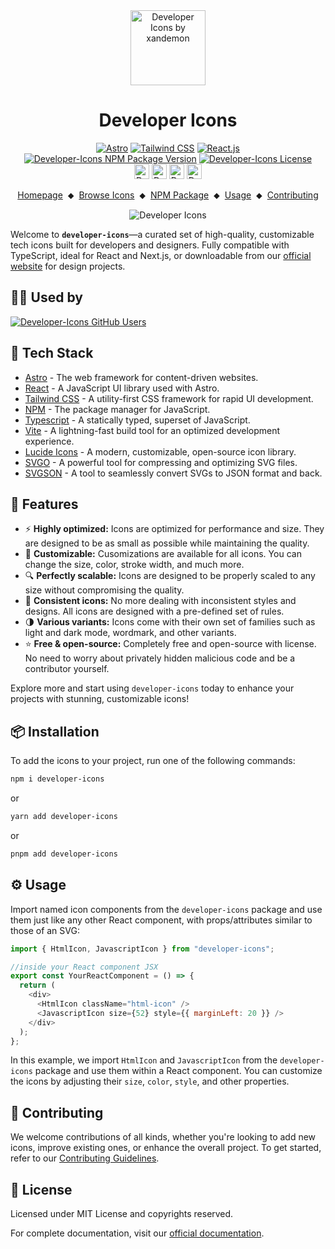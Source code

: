 <div align="center">
  <a href="https://xandemon.github.io/developer-icons" target="_blank"><img src="public/logo.png" alt="Developer Icons by xandemon" height="120" /></a>
  <h1>Developer Icons</h1>
</div>

<div align="center">
  <div>
    <a href="https://astro.build/" target="_blank"><img src="https://img.shields.io/badge/Astro-333333?logo=astro&logoColor=BC52EE" alt="Astro"></a>
    <a href="https://tailwindcss.com/" target="_blank"><img src="https://img.shields.io/badge/Tailwind_CSS-333?logo=tailwindcss&logoColor=06B6D4&style=flat" alt="Tailwind CSS"></a>
    <a href="https://react.dev/" target="_blank"><img src="https://img.shields.io/badge/React-333333?logo=react&logoColor=58c4dc" alt="React.js"></a>
    <a href="https://github.com/xandemon/developer-icons/releases" target="_blank"><img src="https://img.shields.io/npm/v/developer-icons?logo=github&logoColor=fff&label=Release&labelColor=333&color=148ACF&style=flat" alt="Developer-Icons NPM Package Version"></a>
    <a href="https://github.com/xandemon/developer-icons/blob/main/LICENSE" target="_blank"><img src="https://img.shields.io/github/license/xandemon/developer-icons?logo=github&logoColor=fff&label=License&labelColor=333&color=666666&style=flat" alt="Developer-Icons License"></a>
  </div>
  <div>
    <a href="https://www.npmjs.com/package/developer-icons" target="_blank"><img src="https://img.shields.io/npm/dy/developer-icons?logo=npm&logoColor=CB3837&label=Downloads&labelColor=333&color=148ACF&style=flat" alt="Developer-Icons NPM Package Downloads" style="height:24px"></a>
    <a href="https://github.com/xandemon/developer-icons/stargazers" target="_blank"><img src="https://img.shields.io/github/stars/xandemon/developer-icons?logo=github&logoColor=fff&label=Stars&labelColor=333&color=FFD700&style=flat" alt="Developer-Icons GitHub Stars" style="height:24px"></a>
    <a href="https://dependents.info/xandemon/developer-icons" target="_blank"><img src="https://dependents.info/xandemon/developer-icons/badge?logo=github&logoColor=fff&label=Users&labelColor=333" alt="Developer-Icons GitHub Network Dependents" style="height:24px" /></a>
    <a href="https://github.com/xandemon/developer-icons/stargazers" target="_blank"><img src="https://img.shields.io/github/forks/xandemon/developer-icons?logo=github&logoColor=fff&label=Forks&labelColor=333&color=148ACF&style=flat" alt="Developer-Icons GitHub Forks" style="height:24px"></a>
  </div>
 
</div>

<p align="center">
  <a href="https://xandemon.github.io/developer-icons/">Homepage</a>
  <span>&nbsp;⬥&nbsp;</span>
  <a href="https://xandemon.github.io/developer-icons/icons/All">Browse Icons</a>
  <span>&nbsp;⬥&nbsp;</span>
  <a href="https://www.npmjs.com/package/developer-icons">NPM Package</a>
  <span>&nbsp;⬥&nbsp;</span>
  <a href="https://xandemon.github.io/developer-icons/docs/usageGuide/">Usage</a>
  <span>&nbsp;⬥&nbsp;</span>
  <a href="https://xandemon.github.io/developer-icons/docs/contributing/">Contributing</a>
</p>

<p align="center">
  <img src="public/cover-image-light.png" alt="Developer Icons" />
</p>

Welcome to **`developer-icons`**—a curated set of high-quality, customizable tech icons built for developers and designers. Fully compatible with TypeScript, ideal for React and Next.js, or downloadable from our [official website](https://xandemon.github.io/developer-icons/icons/All "Developer Icons Website") for design projects.

## 🧑‍💻 Used by

<a href="https://dependents.info/xandemon/developer-icons" target="_blank">
  <img src="https://dependents.info/xandemon/developer-icons/image" alt="Developer-Icons GitHub Users" />
</a>

## 🚀 Tech Stack

- [Astro](https://astro.build/) - The web framework for content-driven websites.
- [React](https://reactjs.org/) - A JavaScript UI library used with Astro.
- [Tailwind CSS](https://tailwindcss.com/) - A utility-first CSS framework for rapid UI development.
- [NPM](https://www.npmjs.com/) - The package manager for JavaScript.
- [Typescript](https://www.typescriptlang.org/) - A statically typed, superset of JavaScript.
- [Vite](https://vitejs.dev/) - A lightning-fast build tool for an optimized development experience.
- [Lucide Icons](https://lucide.dev/) - A modern, customizable, open-source icon library.
- [SVGO](https://github.com/svg/svgo) - A powerful tool for compressing and optimizing SVG files.
- [SVGSON](https://github.com/svgson/svgson) - A tool to seamlessly convert SVGs to JSON format and back.

## 🌟 Features

- ⚡ **Highly optimized:** Icons are optimized for performance and size. They are designed to be as small as possible while maintaining the quality.
- 🎨 **Customizable:** Cusomizations are available for all icons. You can change the size, color, stroke width, and much more.
- 🔍 **Perfectly scalable:** Icons are designed to be properly scaled to any size without compromising the quality.
- 🔄 **Consistent icons:** No more dealing with inconsistent styles and designs. All icons are designed with a pre-defined set of rules.
- 🌗 **Various variants:** Icons come with their own set of families such as light and dark mode, wordmark, and other variants.
- ⭐ **Free & open-source:** Completely free and open-source with license. No need to worry about privately hidden malicious code and be a contributor yourself.

Explore more and start using `developer-icons` today to enhance your projects with stunning, customizable icons!

## 📦 Installation

To add the icons to your project, run one of the following commands:

```bash
npm i developer-icons
```

or

```bash
yarn add developer-icons
```

or

```bash
pnpm add developer-icons
```

## ⚙️ Usage

Import named icon components from the `developer-icons` package and use them just like any other React component, with props/attributes similar to those of an SVG:

```javascript
import { HtmlIcon, JavascriptIcon } from "developer-icons";

//inside your React component JSX
export const YourReactComponent = () => {
  return (
    <div>
      <HtmlIcon className="html-icon" />
      <JavascriptIcon size={52} style={{ marginLeft: 20 }} />
    </div>
  );
};
```

In this example, we import `HtmlIcon` and `JavascriptIcon` from the `developer-icons` package and use them within a React component. You can customize the icons by adjusting their `size`, `color`, `style`, and other properties.

## 🤝 Contributing

We welcome contributions of all kinds, whether you're looking to add new icons, improve existing ones, or enhance the overall project. To get started, refer to our [Contributing Guidelines](https://xandemon.github.io/developer-icons/docs/contributing).

## 📜 License

Licensed under MIT License and copyrights reserved.

For complete documentation, visit our [official documentation](https://xandemon.github.io/developer-icons/docs).
